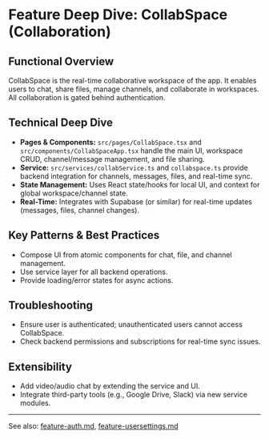 # Feature Deep Dive: CollabSpace (Collaboration)

## Functional Overview
CollabSpace is the real-time collaborative workspace of the app. It enables users to chat, share files, manage channels, and collaborate in workspaces. All collaboration is gated behind authentication.

## Technical Deep Dive
- **Pages & Components:** `src/pages/CollabSpace.tsx` and `src/components/CollabSpaceApp.tsx` handle the main UI, workspace CRUD, channel/message management, and file sharing.
- **Service:** `src/services/collabService.ts` and `collabspace.ts` provide backend integration for channels, messages, files, and real-time sync.
- **State Management:** Uses React state/hooks for local UI, and context for global workspace/channel state.
- **Real-Time:** Integrates with Supabase (or similar) for real-time updates (messages, files, channel changes).

## Key Patterns & Best Practices
- Compose UI from atomic components for chat, file, and channel management.
- Use service layer for all backend operations.
- Provide loading/error states for async actions.

## Troubleshooting
- Ensure user is authenticated; unauthenticated users cannot access CollabSpace.
- Check backend permissions and subscriptions for real-time sync issues.

## Extensibility
- Add video/audio chat by extending the service and UI.
- Integrate third-party tools (e.g., Google Drive, Slack) via new service modules.

---

See also: [feature-auth.md](feature-auth.md), [feature-usersettings.md](feature-usersettings.md)
